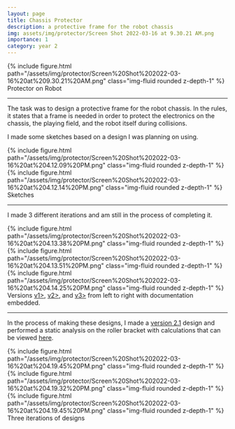 ```yaml
---
layout: page
title: Chassis Protector
description: a protective frame for the robot chassis 
img: assets/img/protector/Screen Shot 2022-03-16 at 9.30.21 AM.png
importance: 1
category: year 2
---
```


<div class="row">
    <div class="col-sm mt-3 mt-md-0">
        {% include figure.html path="/assets/img/protector/Screen%20Shot%202022-03-16%20at%209.30.21%20AM.png" class="img-fluid rounded z-depth-1" %}
    </div>
</div>
<div class="caption">
    Protector on Robot
</div>

<hr>

The task was to design a protective frame for the robot chassis. In the
rules, it states that a frame is needed in order to protect the
electronics on the chassis, the playing field, and the robot itself
during collisions.

I made some sketches based on a design I was planning on using.

<div class="row">
    <div class="col-sm mt-3 mt-md-0">
        {% include figure.html path="/assets/img/protector/Screen%20Shot%202022-03-16%20at%204.12.09%20PM.png" class="img-fluid rounded z-depth-1" %}
    </div>
    <div class="col-sm mt-3 mt-md-0">
        {% include figure.html path="/assets/img/protector/Screen%20Shot%202022-03-16%20at%204.12.14%20PM.png" class="img-fluid rounded z-depth-1" %}
    </div>
</div>
<div class="caption">
    Sketches
</div>

<hr>

I made 3 different iterations and am still in the process of completing
it.

<div class="row">
    <div class="col-sm mt-3 mt-md-0">
        {% include figure.html path="/assets/img/protector/Screen%20Shot%202022-03-16%20at%204.13.38%20PM.png" class="img-fluid rounded z-depth-1" %}
    </div>
    <div class="col-sm mt-3 mt-md-0">
        {% include figure.html path="/assets/img/protector/Screen%20Shot%202022-03-16%20at%204.13.51%20PM.png" class="img-fluid rounded z-depth-1" %}
    </div>
    <div class="col-sm mt-3 mt-md-0">
        {% include figure.html path="/assets/img/protector/Screen%20Shot%202022-03-16%20at%204.14.25%20PM.png" class="img-fluid rounded z-depth-1" %}
    </div>
</div>
<div class="caption">
    Versions <a href="https://docs.google.com/document/d/1xrJ-zvalJeqy2VGCPt5fMMfQgOK3FYzMUl1PhATh35g/edit">v1></a>, <a href="https://docs.google.com/document/d/10cNDNcGc_SgDf5-eTbRHNedUeqpQsbRmdCH0Vfwuqew/edit">v2></a>, and <a href="https://docs.google.com/document/d/1ZfV4wSSGqaAHkDf3C4UW9ZWk_YH9J4leOQxUtclxmbc/edit">v3></a> from left to right with documentation embedded.
</div>

<hr>

In the process of making these designs, I made a <a href="https://docs.google.com/document/d/1o41EVRSgW1fosGdQQPx6cjfm-zMtZT9q4MUAvVTZIJ0/edit">version 2.1</a>
design and performed a static analysis on the roller bracket with
calculations that can be viewed
<a href="https://docs.google.com/document/d/1hgc0nenukpgBZS5TizL5hFrpAUujG6UR0QbMf-aA7ks/edit">here</a>.

<div class="row">
    <div class="col-sm mt-3 mt-md-0">
        {% include figure.html path="/assets/img/protector/Screen%20Shot%202022-03-16%20at%204.19.45%20PM.png" class="img-fluid rounded z-depth-1" %}
    </div>
    <div class="col-sm mt-3 mt-md-0">
        {% include figure.html path="/assets/img/protector/Screen%20Shot%202022-03-16%20at%204.19.32%20PM.png" class="img-fluid rounded z-depth-1" %}
    </div>
    <div class="col-sm mt-3 mt-md-0">
        {% include figure.html path="/assets/img/protector/Screen%20Shot%202022-03-16%20at%204.19.45%20PM.png" class="img-fluid rounded z-depth-1" %}
    </div>
</div>
<div class="caption">
    Three iterations of designs
</div>
